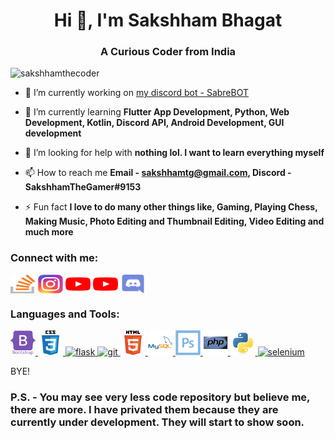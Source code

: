 <h1 align="center">Hi 👋, I'm Sakshham Bhagat</h1>
<h3 align="center">A Curious Coder from India</h3>

<p align="left"> <img src="https://komarev.com/ghpvc/?username=sakshhamthecoder&label=Profile%20views&color=0e75b6&style=flat" alt="sakshhamthecoder" /> </p>

- 🔭 I’m currently working on [my discord bot - SabreBOT](https://github.com/SakshhamTheCoder/SabreBOT)

- 🌱 I’m currently learning **Flutter App Development, Python, Web Development, Kotlin, Discord API, Android Development, GUI development**

- 🤝 I’m looking for help with **nothing lol. I want to learn everything myself**

- 📫 How to reach me **Email - sakshhamtg@gmail.com, Discord - SakshhamTheGamer#9153**

- ⚡ Fun fact **I love to do many other things like, Gaming, Playing Chess, Making Music, Photo Editing and Thumbnail Editing, Video Editing and much more**

<h3 align="left">Connect with me:</h3>
<p align="left">
<a href="https://stackoverflow.com/users/14649187" target="blank"><img align="center" src="stack.svg" alt="14649187" height="30" width="40" /></a>
<a href="https://www.instagram.com/sakshhamthegamer_28/" target="blank"><img align="center" src="instagram.svg" alt="@sakshhamthegamer_28" height="30" width="40" /></a>
<a href="https://www.youtube.com/channel/UCG2k5jn937qsFiNDpvQvgCQ" target="blank"><img align="center" src="youtube.svg" alt="skshhm, mithu, sakshham bhagat" height="30" width="40" /></a>
<a href="https://www.youtube.com/channel/UCG7-J2y1mItTo0JttKnakRg" target="blank"><img align="center" src="youtube.svg" alt="skshhm, mithu, sakshham bhagat" height="30" width="40" /></a>
<a href="https://discord.gg/https://discord.gg/5d9Nnh9" target="blank"><img align="center" src="discord.svg" alt="https://discord.gg/5d9Nnh9" height="30" width="40" /></a>
</p>

<h3 align="left">Languages and Tools:</h3>
<p align="left"> <a href="https://getbootstrap.com" target="_blank"> <img src="https://raw.githubusercontent.com/devicons/devicon/master/icons/bootstrap/bootstrap-plain-wordmark.svg" alt="bootstrap" width="40" height="40"/> </a> <a href="https://www.w3schools.com/css/" target="_blank"> <img src="https://raw.githubusercontent.com/devicons/devicon/master/icons/css3/css3-original-wordmark.svg" alt="css3" width="40" height="40"/> </a> <a href="https://flask.palletsprojects.com/" target="_blank"> <img src="https://www.vectorlogo.zone/logos/pocoo_flask/pocoo_flask-icon.svg" alt="flask" width="40" height="40"/> </a> <a href="https://git-scm.com/" target="_blank"> <img src="https://www.vectorlogo.zone/logos/git-scm/git-scm-icon.svg" alt="git" width="40" height="40"/> </a> <a href="https://www.w3.org/html/" target="_blank"> <img src="https://raw.githubusercontent.com/devicons/devicon/master/icons/html5/html5-original-wordmark.svg" alt="html5" width="40" height="40"/> </a> <a href="https://www.mysql.com/" target="_blank"> <img src="https://raw.githubusercontent.com/devicons/devicon/master/icons/mysql/mysql-original-wordmark.svg" alt="mysql" width="40" height="40"/> </a> <a href="https://www.photoshop.com/en" target="_blank"> <img src="https://raw.githubusercontent.com/devicons/devicon/master/icons/photoshop/photoshop-line.svg" alt="photoshop" width="40" height="40"/> </a> <a href="https://www.php.net" target="_blank"> <img src="https://raw.githubusercontent.com/devicons/devicon/master/icons/php/php-original.svg" alt="php" width="40" height="40"/> </a> <a href="https://www.python.org" target="_blank"> <img src="https://raw.githubusercontent.com/devicons/devicon/master/icons/python/python-original.svg" alt="python" width="40" height="40"/> </a> <a href="https://www.selenium.dev" target="_blank"> <img src="https://raw.githubusercontent.com/detain/svg-logos/780f25886640cef088af994181646db2f6b1a3f8/svg/selenium-logo.svg" alt="selenium" width="40" height="40"/> </a> </p>
<p>BYE!</p>
<h3>P.S. - You may see very less code repository but believe me, there are more. I have privated them because they are currently under development. They will start to show soon.</h3>
